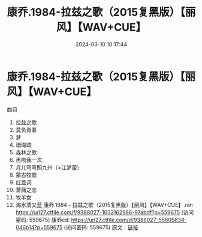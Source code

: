 ﻿---
title: 康乔.1984-拉兹之歌（2015复黑版）【丽风】【WAV+CUE】
date: 2024-03-10 10:17:44
categories: WAV车载音乐、镜像
tags: 华语中文
---
# 康乔.1984-拉兹之歌（2015复黑版）【丽风】【WAV+CUE】

曲目
01. 拉兹之歌
02. 莫负青春
03. 梦
04. 珊瑚颂
05. 森林之歌
06. 再吻我一次
07. 月儿弯弯照九州（+江梦蕾）
08. 蒙古牧歌
09. 红豆词
10. 蔷薇之恋
11. 牧羊女
12. 海水清又蓝
康乔.1984 - 拉兹之歌（2015复黑版）【丽风】【WAV+CUE】.rar: https://url27.ctfile.com/f/9388027-1032162986-97abdf?p=559675
(访问密码: 559675)
康乔cd: https://url27.ctfile.com/d/9388027-55605834-046b14?p=559675
(访问密码: 559675)
原文：[链接](https://blog.sina.com.cn/s/blog_1647c7e76010314ne.html)